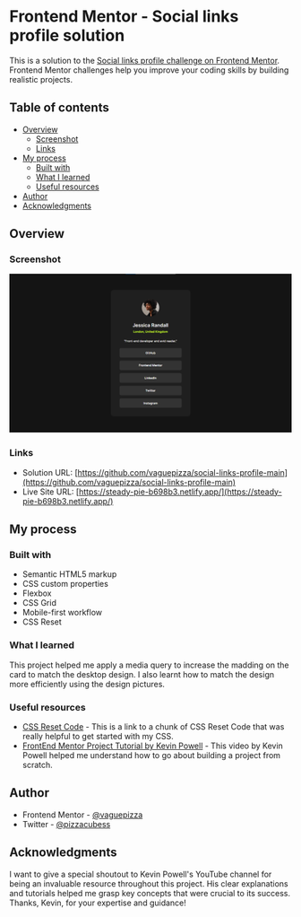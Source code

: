 # Frontend Mentor - Social links profile solution

This is a solution to the [Social links profile challenge on Frontend Mentor](https://www.frontendmentor.io/challenges/social-links-profile-UG32l9m6dQ). Frontend Mentor challenges help you improve your coding skills by building realistic projects.

## Table of contents

- [Overview](#overview)
  - [Screenshot](#screenshot)
  - [Links](#links)
- [My process](#my-process)
  - [Built with](#built-with)
  - [What I learned](#what-i-learned)
  - [Useful resources](#useful-resources)
- [Author](#author)
- [Acknowledgments](#acknowledgments)

## Overview

### Screenshot

![](./assets/images/Project-Screenshot.png)

### Links

- Solution URL: [https://github.com/vaguepizza/social-links-profile-main](https://github.com/vaguepizza/social-links-profile-main)
- Live Site URL: [https://steady-pie-b698b3.netlify.app/](https://steady-pie-b698b3.netlify.app/)

## My process

### Built with

- Semantic HTML5 markup
- CSS custom properties
- Flexbox
- CSS Grid
- Mobile-first workflow
- CSS Reset

### What I learned

This project helped me apply a media query to increase the madding on the card to match the desktop design. I also learnt how to match the design more efficiently using the design pictures.

### Useful resources

- [CSS Reset Code](https://www.joshwcomeau.com/css/custom-css-reset/) - This is a link to a chunk of CSS Reset Code that was really helpful to get started with my CSS.
- [FrontEnd Mentor Project Tutorial by Kevin Powell](https://www.youtube.com/watch?v=B2WL6KkqhLQ) - This video by Kevin Powell helped me understand how to go about building a project from scratch.

## Author

- Frontend Mentor - [@vaguepizza](https://www.frontendmentor.io/profile/vaguepizza)
- Twitter - [@pizzacubess](https://www.twitter.com/pizzacubess)

## Acknowledgments

I want to give a special shoutout to Kevin Powell's YouTube channel for being an invaluable resource throughout this project. His clear explanations and tutorials helped me grasp key concepts that were crucial to its success. Thanks, Kevin, for your expertise and guidance!

